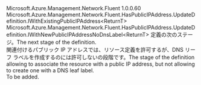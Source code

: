 <Type Name="IWithPublicIPAddressNoDnsLabel&lt;ReturnT&gt;" FullName="Microsoft.Azure.Management.Network.Fluent.HasPublicIPAddress.UpdateDefinition.IWithPublicIPAddressNoDnsLabel&lt;ReturnT&gt;">
  <TypeSignature Language="C#" Value="public interface IWithPublicIPAddressNoDnsLabel&lt;ReturnT&gt; : Microsoft.Azure.Management.Network.Fluent.HasPublicIPAddress.UpdateDefinition.IWithExistingPublicIPAddress&lt;ReturnT&gt;, Microsoft.Azure.Management.Network.Fluent.HasPublicIPAddress.UpdateDefinition.IWithNewPublicIPAddressNoDnsLabel&lt;ReturnT&gt;" />
  <TypeSignature Language="ILAsm" Value=".class public interface auto ansi abstract IWithPublicIPAddressNoDnsLabel`1&lt;ReturnT&gt; implements class Microsoft.Azure.Management.Network.Fluent.HasPublicIPAddress.UpdateDefinition.IWithExistingPublicIPAddress`1&lt;!ReturnT&gt;, class Microsoft.Azure.Management.Network.Fluent.HasPublicIPAddress.UpdateDefinition.IWithNewPublicIPAddressNoDnsLabel`1&lt;!ReturnT&gt;" />
  <TypeSignature Language="DocId" Value="T:Microsoft.Azure.Management.Network.Fluent.HasPublicIPAddress.UpdateDefinition.IWithPublicIPAddressNoDnsLabel`1" />
  <TypeSignature Language="VB.NET" Value="Public Interface IWithPublicIPAddressNoDnsLabel(Of ReturnT)&#xA;Implements IWithExistingPublicIPAddress(Of ReturnT), IWithNewPublicIPAddressNoDnsLabel(Of ReturnT)" />
  <TypeSignature Language="F#" Value="type IWithPublicIPAddressNoDnsLabel&lt;'ReturnT&gt; = interface&#xA;    interface IWithExistingPublicIPAddress&lt;'ReturnT&gt;&#xA;    interface IWithNewPublicIPAddressNoDnsLabel&lt;'ReturnT&gt;" />
  <AssemblyInfo>
    <AssemblyName>Microsoft.Azure.Management.Network.Fluent</AssemblyName>
    <AssemblyVersion>1.0.0.60</AssemblyVersion>
  </AssemblyInfo>
  <TypeParameters>
    <TypeParameter Name="ReturnT" />
  </TypeParameters>
  <Interfaces>
    <Interface>
      <InterfaceName>Microsoft.Azure.Management.Network.Fluent.HasPublicIPAddress.UpdateDefinition.IWithExistingPublicIPAddress&lt;ReturnT&gt;</InterfaceName>
    </Interface>
    <Interface>
      <InterfaceName>Microsoft.Azure.Management.Network.Fluent.HasPublicIPAddress.UpdateDefinition.IWithNewPublicIPAddressNoDnsLabel&lt;ReturnT&gt;</InterfaceName>
    </Interface>
  </Interfaces>
  <Docs>
    <typeparam name="ReturnT"><span data-ttu-id="bd826-101">定義の次のステージ。</span><span class="sxs-lookup"><span data-stu-id="bd826-101">The next stage of the definition.</span></span></typeparam>
    <summary>
            <span data-ttu-id="bd826-102">関連付けるパブリック IP アドレスでは、リソース定義を許可するが、DNS リーフ ラベルを作成するのには許可しないの段階です。</span><span class="sxs-lookup"><span data-stu-id="bd826-102">The stage of the definition allowing to associate the resource with a public IP address, but not allowing to create one with a DNS leaf label.</span></span>
            </summary>
    <remarks>To be added.</remarks>
  </Docs>
  <Members />
</Type>
